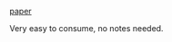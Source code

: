 [paper](https://github.com/papers-we-love/papers-we-love/blob/main/api_design/api-design.pdf)

Very easy to consume, no notes needed.